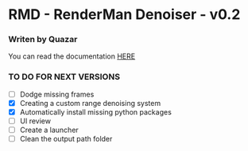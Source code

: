 # RMD - RenderMan Denoiser - v0.2
### Writen by Quazar

You can read the documentation [HERE](https://www.notion.so/RMD-APP-DOCUMENTATION-d6a0277549054f9fbe69b322f65b444f?pvs=4)


### TO DO FOR NEXT VERSIONS 
- [ ] Dodge missing frames
- [x] Creating a custom range denoising system
- [x] Automatically install missing python packages
- [ ] UI review
- [ ] Create a launcher
- [ ] Clean the output path folder